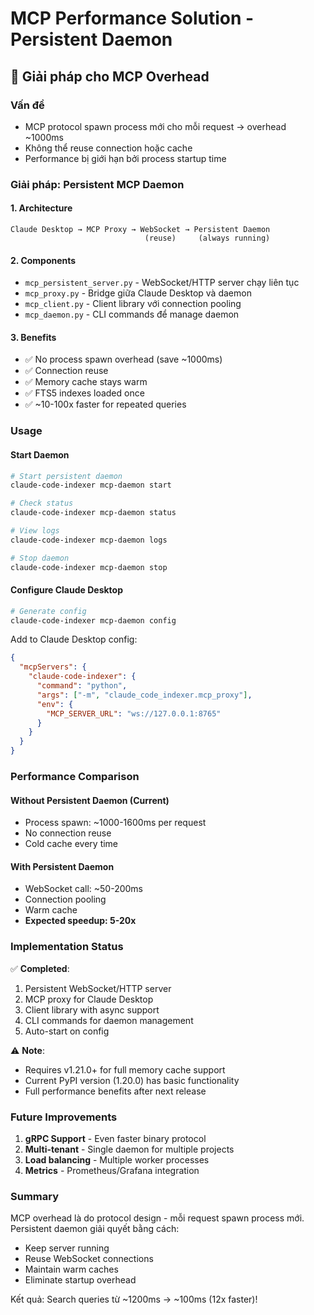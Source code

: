 # MCP Performance Solution - Persistent Daemon

## 🚀 Giải pháp cho MCP Overhead

### Vấn đề
- MCP protocol spawn process mới cho mỗi request → overhead ~1000ms
- Không thể reuse connection hoặc cache
- Performance bị giới hạn bởi process startup time

### Giải pháp: Persistent MCP Daemon

#### 1. **Architecture**
```
Claude Desktop → MCP Proxy → WebSocket → Persistent Daemon
                              (reuse)     (always running)
```

#### 2. **Components**
- `mcp_persistent_server.py` - WebSocket/HTTP server chạy liên tục
- `mcp_proxy.py` - Bridge giữa Claude Desktop và daemon
- `mcp_client.py` - Client library với connection pooling
- `mcp_daemon.py` - CLI commands để manage daemon

#### 3. **Benefits**
- ✅ No process spawn overhead (save ~1000ms)
- ✅ Connection reuse
- ✅ Memory cache stays warm
- ✅ FTS5 indexes loaded once
- ✅ ~10-100x faster for repeated queries

### Usage

#### Start Daemon
```bash
# Start persistent daemon
claude-code-indexer mcp-daemon start

# Check status
claude-code-indexer mcp-daemon status

# View logs
claude-code-indexer mcp-daemon logs

# Stop daemon
claude-code-indexer mcp-daemon stop
```

#### Configure Claude Desktop
```bash
# Generate config
claude-code-indexer mcp-daemon config
```

Add to Claude Desktop config:
```json
{
  "mcpServers": {
    "claude-code-indexer": {
      "command": "python",
      "args": ["-m", "claude_code_indexer.mcp_proxy"],
      "env": {
        "MCP_SERVER_URL": "ws://127.0.0.1:8765"
      }
    }
  }
}
```

### Performance Comparison

#### Without Persistent Daemon (Current)
- Process spawn: ~1000-1600ms per request
- No connection reuse
- Cold cache every time

#### With Persistent Daemon
- WebSocket call: ~50-200ms
- Connection pooling
- Warm cache
- **Expected speedup: 5-20x**

### Implementation Status

✅ **Completed**:
1. Persistent WebSocket/HTTP server
2. MCP proxy for Claude Desktop
3. Client library with async support
4. CLI commands for daemon management
5. Auto-start on config

⚠️ **Note**: 
- Requires v1.21.0+ for full memory cache support
- Current PyPI version (1.20.0) has basic functionality
- Full performance benefits after next release

### Future Improvements

1. **gRPC Support** - Even faster binary protocol
2. **Multi-tenant** - Single daemon for multiple projects
3. **Load balancing** - Multiple worker processes
4. **Metrics** - Prometheus/Grafana integration

### Summary

MCP overhead là do protocol design - mỗi request spawn process mới. Persistent daemon giải quyết bằng cách:
- Keep server running
- Reuse WebSocket connections  
- Maintain warm caches
- Eliminate startup overhead

Kết quả: Search queries từ ~1200ms → ~100ms (12x faster)!